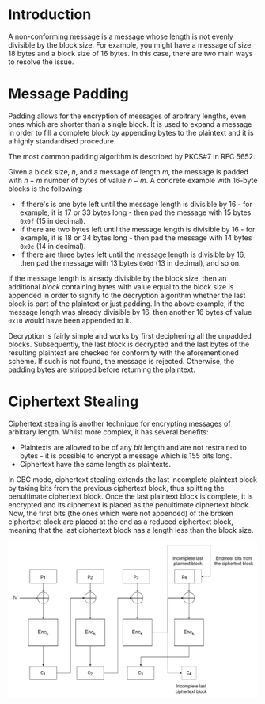 # Introduction
A non-conforming message is a message whose length is not evenly divisible by the block size. For example, you might have a message of size 18 bytes and a block size of 16 bytes. In this case, there are two main ways to resolve the issue.

# Message Padding
Padding allows for the encryption of messages of arbitrary lengths, even ones which are shorter than a single block. It is used to expand a message in order to fill a complete block by appending bytes to the plaintext and it is a highly standardised procedure. 

The most common padding algorithm is described by PKCS#7 in RFC 5652.

Given a block size, $n$, and a message of length $m$, the message is padded with $n-m$ number of bytes of value $n-m$.  A concrete example with 16-byte blocks is the following:
- If there's is one byte left until the message length is divisible by 16 - for example, it is 17 or 33 bytes long - then pad the message with 15 bytes `0x0f` (15 in decimal).
- If there are two bytes left until the message length is divisible by 16 - for example, it is 18 or 34 bytes long - then pad the message with 14 bytes `0x0e` (14 in decimal).
- If there are three bytes left until the message length is divisible by 16, then pad the message with 13 bytes `0x0d` (13 in decimal), and so on.

If the message length is already divisible by the block size, then an additional *block* containing bytes with value equal to the block size is appended in order to signify to the decryption algorithm whether the last block is part of the plaintext or just padding. In the above example, if the message length was already divisible by 16, then another 16 bytes of value `0x10` would have been appended to it.

Decryption is fairly simple and works by first deciphering all the unpadded blocks. Subsequently, the last block is decrypted and the last bytes of the resulting plaintext are checked for conformity with the aforementioned scheme. If such is not found, the message is rejected. Otherwise, the padding bytes are stripped before returning the plaintext.

# Ciphertext Stealing
Ciphertext stealing is another technique for encrypting messages of arbitrary length. Whilst more complex, it has several benefits:
- Plaintexts are allowed to be of any *bit* length and are not restrained to bytes - it is possible to encrypt a message which is 155 bits long.
- Ciphertext have the same length as plaintexts.

In CBC mode, ciphertext stealing extends the last incomplete plaintext block by taking bits from the previous ciphertext block, thus splitting the penultimate ciphertext block. Once the last plaintext block is complete, it is encrypted and its ciphertext is placed as the penultimate ciphertext block. Now, the first bits (the ones which were not appended) of the broken ciphertext block are placed at the end as a reduced ciphertext block, meaning that the last ciphertext block has a length less than the block size.

![](../Resources/Images/Block_Cipher_Ciphertext_Stealing.png)

